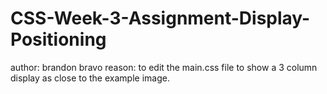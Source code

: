 # CSS-Week-3-Assignment-Display-Positioning
author: brandon bravo
reason: to edit the main.css file to show a 3 column display as close to the example image.